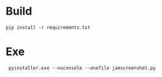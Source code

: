 # Build
```
pip install -r requirements.txt
```

# Exe
```
 pyinstaller.exe --noconsole --onefile jamscreenshot.py
```